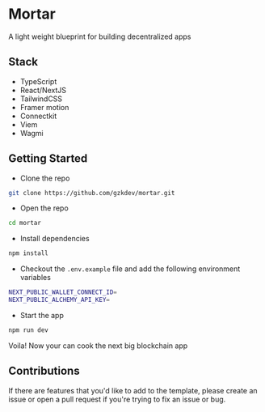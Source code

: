 # Mortar

A light weight blueprint for building decentralized apps

## Stack

- TypeScript
- React/NextJS
- TailwindCSS
- Framer motion
- Connectkit
- Viem
- Wagmi

## Getting Started

- Clone the repo

```bash
git clone https://github.com/gzkdev/mortar.git
```

- Open the repo

```bash
cd mortar
```

- Install dependencies

```bash
npm install
```

- Checkout the `.env.example` file and add the following environment variables

```bash
NEXT_PUBLIC_WALLET_CONNECT_ID=
NEXT_PUBLIC_ALCHEMY_API_KEY=
```

- Start the app

```bash
npm run dev
```

Voila! Now your can cook the next big blockchain app

## Contributions

If there are features that you'd like to add to the template, please create an issue or open a pull request if you're trying to fix an issue or bug.
